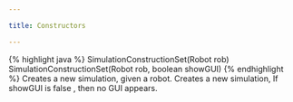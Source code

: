 ```yaml
---

title: Constructors

---
```


{% highlight java %}
SimulationConstructionSet(Robot rob)
SimulationConstructionSet(Robot rob, boolean showGUI)
{% endhighlight %}
Creates a new simulation, given a robot. Creates a new simulation, If showGUI is false , then no GUI appears. 
